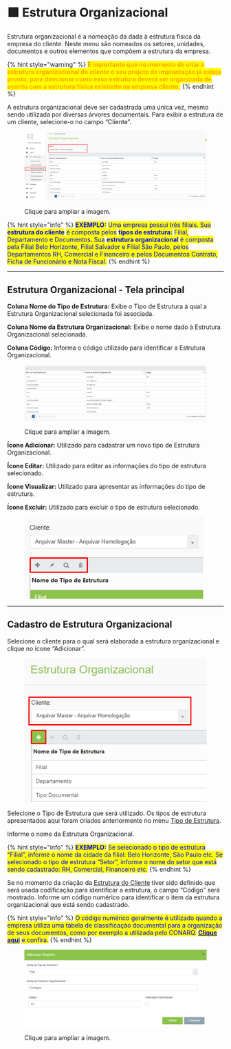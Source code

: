 # 🟩 Estrutura Organizacional

Estrutura organizacional é a nomeação da dada à estrutura física da empresa do cliente. Neste menu são nomeados os setores, unidades, documentos e outros elementos que compõem a estrutura da empresa.&#x20;

{% hint style="warning" %}
<mark style="color:orange;">**É importante que no momento de criar a estrutura organizacional do cliente o seu projeto de implantação já esteja pronto, para direcionar como essa estrutura deverá ser organizada de acordo com a estrutura física existente na empresa cliente.**</mark>
{% endhint %}

A estrutura organizacional deve ser cadastrada uma única vez, mesmo sendo utilizada por diversas árvores documentais. Para exibir a estrutura de um cliente, selecione-o no campo “Cliente”.&#x20;

<figure><img src="../.gitbook/assets/arvore5.png" alt=""><figcaption><p>Clique para ampliar a imagem.</p></figcaption></figure>

{% hint style="info" %}
<mark style="color:blue;">**EXEMPLO:**</mark> <mark style="color:blue;"></mark><mark style="color:blue;">Uma empresa possui três filiais. Sua</mark> <mark style="color:blue;"></mark><mark style="color:blue;">**estrutura do cliente**</mark> <mark style="color:blue;"></mark><mark style="color:blue;">é composta pelos</mark> <mark style="color:blue;"></mark><mark style="color:blue;">**tipos de estrutura:**</mark> <mark style="color:blue;"></mark><mark style="color:blue;">Filial, Departamento e Documentos. Sua</mark> <mark style="color:blue;"></mark><mark style="color:blue;">**estrutura organizacional**</mark> <mark style="color:blue;"></mark><mark style="color:blue;">é composta pela Filial Belo Horizonte, Filial Salvador e Filial São Paulo, pelos Departamentos RH, Comercial e Financeiro e pelos Documentos Contrato, Ficha de Funcionário e Nota Fiscal.</mark>
{% endhint %}

***

## Estrutura Organizacional - Tela principal

**Coluna Nome do Tipo de Estrutura:** Exibe o Tipo de Estrutura à qual a Estrutura Organizacional selecionada foi associada.&#x20;

**Coluna Nome da Estrutura Organizacional:** Exibe o nome dado à Estrutura Organizacional selecionada.&#x20;

**Coluna Código:** Informa o código utilizado para identificar a Estrutura Organizacional. &#x20;

<figure><img src="../.gitbook/assets/arvore6.png" alt=""><figcaption><p>Clique para ampliar a imagem.</p></figcaption></figure>

**Ícone Adicionar:** Utilizado para cadastrar um novo tipo de Estrutura Organizacional.  &#x20;

**Ícone Editar:** Utilizado para editar as informações do tipo de estrutura selecionado.&#x20;

**Ícone Visualizar:** Utilizado para apresentar as informações do tipo de estrutura. &#x20;

**Ícone Excluir:** Utilizado para excluir o tipo de estrutura selecionado.&#x20;

<figure><img src="../.gitbook/assets/arvore7.png" alt=""><figcaption></figcaption></figure>

***

## Cadastro de Estrutura Organizacional&#x20;

Selecione o cliente para o qual será elaborada a estrutura organizacional e clique no ícone “Adicionar”. &#x20;

<figure><img src="../.gitbook/assets/arvoredoc05.png" alt=""><figcaption></figcaption></figure>

Selecione o Tipo de Estrutura que será utilizado. Os tipos de estrutura apresentados aqui foram criados anteriormente no menu [Tipo de Estrutura](tipo-de-estrutura.md).  &#x20;

Informe o nome da Estrutura Organizacional.

{% hint style="info" %}
<mark style="color:blue;">**EXEMPLO:**</mark> <mark style="color:blue;"></mark><mark style="color:blue;">Se selecionado o tipo de estrutura “Filial”, informe o nome da cidade da filial: Belo Horizonte, São Paulo etc. Se selecionado o tipo de estrutura “Setor”, informe o nome do setor que está sendo cadastrado: RH, Comercial, Financeiro etc.</mark>
{% endhint %}

Se no momento da criação da [Estrutura do Cliente](estrutura-do-cliente.md) tiver sido definido que será usada codificação para identificar a estrutura, o campo “Código” será mostrado. Informe um código numérico para identificar o item da estrutura organizacional que está sendo cadastrado.

{% hint style="info" %}
<mark style="color:blue;">O código numérico geralmente é utilizado quando a empresa utiliza uma tabela de classificação documental para a organização de seus documentos, como por exemplo a utilizada pelo CONARQ.</mark> [<mark style="color:blue;">**Clique aqui**</mark>](https://www.gov.br/arquivonacional/pt-br/servicos/gestao-de-documentos/orientacao-tecnica-1/codigo-de-classificacao-e-tabela-de-temporalidade-e-destinacao-de-documentos-de-arquivo/copy\_of\_cod\_classif\_-e\_tab\_temp\_2019\_m\_book\_digital\_25jun2020.pdf) <mark style="color:blue;">e confira.</mark>
{% endhint %}

<figure><img src="../.gitbook/assets/arvoredoc06.png" alt=""><figcaption><p>Clique para ampliar a imagem.</p></figcaption></figure>
